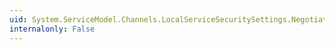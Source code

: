 ```yaml
---
uid: System.ServiceModel.Channels.LocalServiceSecuritySettings.NegotiationTimeout
internalonly: False
---
```

